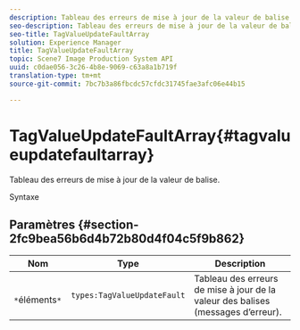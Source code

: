 ```yaml
---
description: Tableau des erreurs de mise à jour de la valeur de balise.
seo-description: Tableau des erreurs de mise à jour de la valeur de balise.
seo-title: TagValueUpdateFaultArray
solution: Experience Manager
title: TagValueUpdateFaultArray
topic: Scene7 Image Production System API
uuid: c0dae056-3c26-4b8e-9069-c63a8a1b719f
translation-type: tm+mt
source-git-commit: 7bc7b3a86fbcdc57cfdc31745fae3afc06e44b15

---
```



# TagValueUpdateFaultArray{#tagvalueupdatefaultarray}

Tableau des erreurs de mise à jour de la valeur de balise.

Syntaxe

## Paramètres {#section-2fc9bea56b6d4b72b80d4f04c5f9b862}

| Nom | Type | Description |
|---|---|---|
| ` *`éléments`*` | `types:TagValueUpdateFault` | Tableau des erreurs de mise à jour de la valeur des balises (messages d’erreur). |

